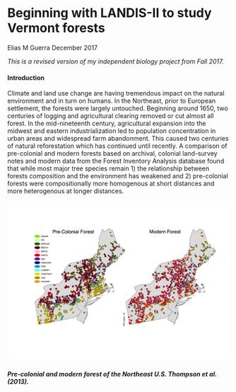 Beginning with LANDIS-II to study Vermont forests
================
Elias M Guerra
December 2017

*This is a revised version of my independent biology project from Fall 2017.*

#### Introduction

Climate and land use change are having tremendous impact on the natural environment and in turn on humans. In the Northeast, prior to European settlement, the forests were largely untouched. Beginning around 1650, two centuries of logging and agricultural clearing removed or cut almost all forest. In the mid-nineteenth century, agricultural expansion into the midwest and eastern industrialization led to population concentration in urban areas and widespread farm abandonment. This caused two centuries of natural reforestation which has continued until recently. A comparison of pre-colonial and modern forests based on archival, colonial land-survey notes and modern data from the Forest Inventory Analysis database found that while most major tree species remain 1) the relationship between forests composition and the environment has weakened and 2) pre-colonial forests were compositionally more homogenous at short distances and more heterogenous at longer distances.

![](README_files/figure-markdown_github-ascii_identifiers/unnamed-chunk-1-1.png)

##### Pre-colonial and modern forest of the Northeast U.S. *Thompson et al. (2013).*

